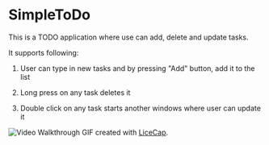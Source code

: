 SimpleToDo
==========
This is a TODO application where use can add, delete and update tasks.


It supports following:

1. User can type in new tasks and by pressing "Add" button, add it to the list

2. Long press on any task deletes it

3. Double click on any task starts another windows where user can update it

![Video Walkthrough](SimpleToDo.gif)
GIF created with [LiceCap](http://www.cockos.com/licecap/).
